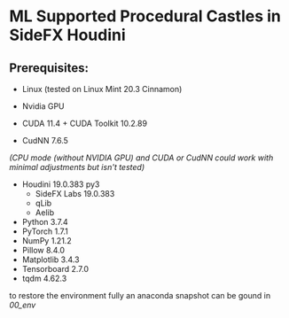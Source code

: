 # ML Supported Procedural Castles in SideFX Houdini

## Prerequisites:

- Linux (tested on Linux Mint 20.3 Cinnamon)

- Nvidia GPU
- CUDA 11.4 + CUDA Toolkit 10.2.89
- CudNN 7.6.5 

_(CPU mode (without NVIDIA GPU) and CUDA or CudNN could work with minimal adjustments but isn't tested)_

- Houdini 19.0.383 py3
  - SideFX Labs 19.0.383
  - qLib
  - Aelib
- Python 3.7.4
- PyTorch 1.7.1
- NumPy 1.21.2
- Pillow 8.4.0
- Matplotlib 3.4.3
- Tensorboard 2.7.0
- tqdm 4.62.3

to restore the environment fully an anaconda snapshot can be gound in *00_env*
